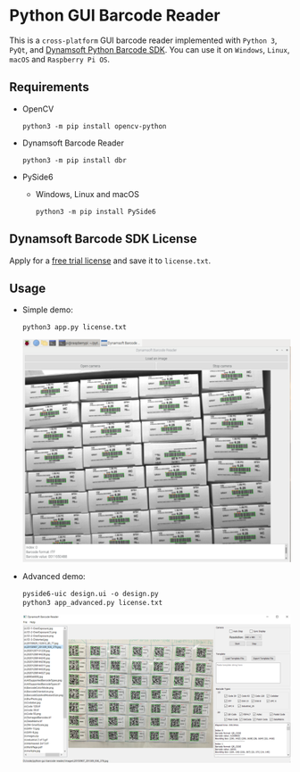 # Python GUI Barcode Reader
This is a `cross-platform` GUI barcode reader implemented with `Python 3`, `PyQt`, and [Dynamsoft Python Barcode SDK](https://www.dynamsoft.com/barcode-reader/programming/python/). You can use it on `Windows`, `Linux`, `macOS` and `Raspberry Pi OS`.

## Requirements
- OpenCV

    ```
    python3 -m pip install opencv-python
    ```
- Dynamsoft Barcode Reader

    ```
    python3 -m pip install dbr
    ```
- PySide6
    - Windows, Linux and macOS

        ```
        python3 -m pip install PySide6
        ```

## Dynamsoft Barcode SDK License
Apply for a [free trial license](https://www.dynamsoft.com/customer/license/trialLicense) and save it to `license.txt`.

## Usage

- Simple demo:

    ```
    python3 app.py license.txt
    ```

    ![Python Barcode Reader](./screenshots/simple-demo.png)

- Advanced demo:

    ```
    pyside6-uic design.ui -o design.py
    python3 app_advanced.py license.txt
    ```

    ![Python Barcode Reader](./screenshots/advanced-demo.png)
